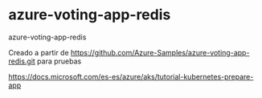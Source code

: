 # azure-voting-app-redis
azure-voting-app-redis

Creado a partir de https://github.com/Azure-Samples/azure-voting-app-redis.git para pruebas

https://docs.microsoft.com/es-es/azure/aks/tutorial-kubernetes-prepare-app
